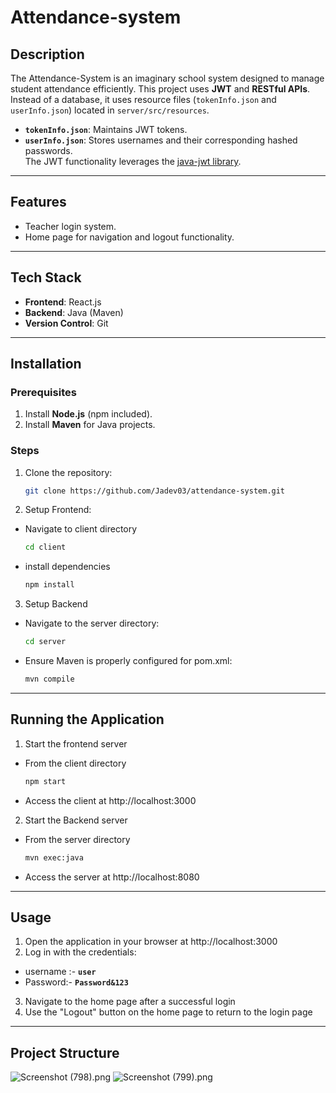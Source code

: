 # Attendance-system
## **Description**
The Attendance-System is an imaginary school system designed to manage student attendance efficiently. This project uses **JWT** and **RESTful APIs**. Instead of a database, it uses resource files (`tokenInfo.json` and `userInfo.json`) located in `server/src/resources`.
- **`tokenInfo.json`**: Maintains JWT tokens.
- **`userInfo.json`**: Stores usernames and their corresponding hashed passwords.  
  The JWT functionality leverages the [java-jwt library](https://github.com/auth0/java-jwt).

---
## **Features**
- Teacher login system.
- Home page for navigation and logout functionality.

---
## **Tech Stack**
- **Frontend**: React.js
- **Backend**: Java (Maven)
- **Version Control**: Git

---
## **Installation**

### **Prerequisites**
1. Install **Node.js** (npm included).
2. Install **Maven** for Java projects.

### **Steps**
1. Clone the repository:
   ```bash
   git clone https://github.com/Jadev03/attendance-system.git
2. Setup Frontend:
- Navigate to client directory
    ```bash
  cd client
- install dependencies
  ```bash
  npm install
3. Setup Backend
- Navigate to the server directory:
    ```bash 
    cd server
- Ensure Maven is properly configured for pom.xml:
    ```bash
  mvn compile
---

## **Running the Application**
1. Start the frontend server
- From the client directory
    ```bash 
  npm start
- Access the client at  http://localhost:3000
2. Start the Backend server
- From the server directory
    ```bash
  mvn exec:java
- Access the server at http://localhost:8080

---
## **Usage**
1. Open the application in your browser at http://localhost:3000
2. Log in with the credentials:
- username :- **`user`**
- Password:-  **`Password&123`**
3. Navigate to the home page after a successful login
4. Use the "Logout" button on the home page to return to the login page

---
## **Project Structure**




  ![Screenshot (798).png](https://github.com/Jadev03/attendance-system/blob/e92e9c12483806047ec52953b9aa89e0567af547/Screenshot%20(798).png)
  ![Screenshot (799).png](..%2F..%2FPictures%2FScreenshots%2FScreenshot%20%28799%29.png)
  
